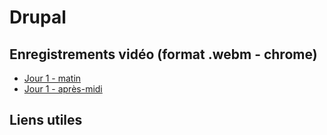 # Drupal

## Enregistrements vidéo (format .webm - chrome)
- [Jour 1 - matin](https://opusidea-training.s3.eu-west-3.amazonaws.com/divers/demo/2023-06-28-drupal-j1-am.webm)
- [Jour 1 - après-midi](https://opusidea-training.s3.eu-west-3.amazonaws.com/divers/demo/2023-06-28-drupal-j1-pm.webm)

## Liens utiles